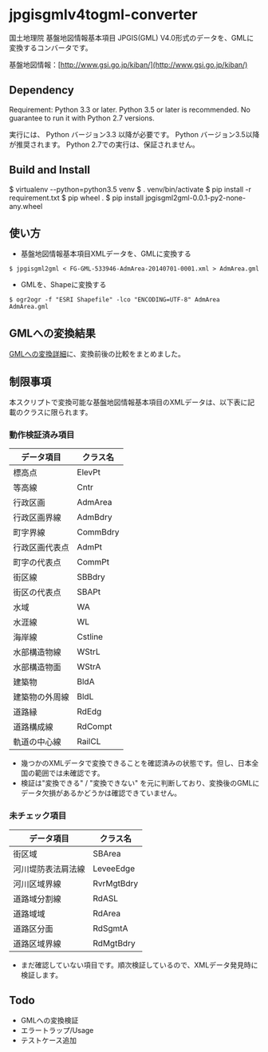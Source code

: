 jpgisgmlv4togml-converter
=========================

国土地理院 基盤地図情報基本項目 JPGIS(GML) V4.0形式のデータを、GMLに変換するコンバータです。

基盤地図情報：[http://www.gsi.go.jp/kiban/](http://www.gsi.go.jp/kiban/)

## Dependency

Requirement:  Python 3.3 or later. Python 3.5 or later is recommended.
No guarantee to run it with Python 2.7 versions.

実行には、 Python バージョン3.3 以降が必要です。 Python バージョン3.5以降が推奨されます。
Python 2.7での実行は、保証されません。

## Build and Install

$ virtualenv --python=python3.5 venv
$ . venv/bin/activate
$ pip install -r requirement.txt
$ pip wheel .
$ pip install jpgisgml2gml-0.0.1-py2-none-any.wheel

## 使い方

* 基盤地図情報基本項目XMLデータを、GMLに変換する

`$ jpgisgml2gml < FG-GML-533946-AdmArea-20140701-0001.xml > AdmArea.gml`

* GMLを、Shapeに変換する

`$ ogr2ogr -f "ESRI Shapefile" -lco "ENCODING=UTF-8" AdmArea AdmArea.gml`


## GMLへの変換結果

[GMLへの変換詳細](https://github.com/mizutuu/jpgisgmlv4togml-converter/wiki)に、変換前後の比較をまとめました。


## 制限事項

本スクリプトで変換可能な基盤地図情報基本項目のXMLデータは、以下表に記載のクラスに限られます。

### 動作検証済み項目

| データ項目        | クラス名    |
| --------------- | ---------- |
| 標高点           | ElevPt     |
| 等高線           | Cntr       |
| 行政区画         | AdmArea    |
| 行政区画界線      | AdmBdry    |
| 町字界線         | CommBdry   |
| 行政区画代表点    | AdmPt      |
| 町字の代表点      | CommPt     |
| 街区線           | SBBdry     |
| 街区の代表点      | SBAPt      |
| 水域             | WA         |
| 水涯線           | WL         |
| 海岸線           | Cstline    |
| 水部構造物線      | WStrL      |
| 水部構造物面      | WStrA      |
| 建築物           | BldA       |
| 建築物の外周線    | BldL       |
| 道路縁           | RdEdg      |
| 道路構成線        | RdCompt    |
| 軌道の中心線      | RailCL     |

* 幾つかのXMLデータで変換できることを確認済みの状態です。但し、日本全国の範囲では未確認です。
* 検証は"変換できる" / "変換できない" を元に判断しており、変換後のGMLにデータ欠損があるかどうかは確認できていません。


### 未チェック項目

| データ項目        | クラス名    |
| --------------- | ---------- |
| 街区域           | SBArea     |
| 河川堤防表法肩法線 | LeveeEdge  |
| 河川区域界線      | RvrMgtBdry |
| 道路域分割線      | RdASL      |
| 道路域域         | RdArea      |
| 道路区分面        | RdSgmtA    |
| 道路区域界線      | RdMgtBdry  |

* まだ確認していない項目です。順次検証しているので、XMLデータ発見時に検証します。


## Todo

* GMLへの変換検証
* エラートラップ/Usage
* テストケース追加

